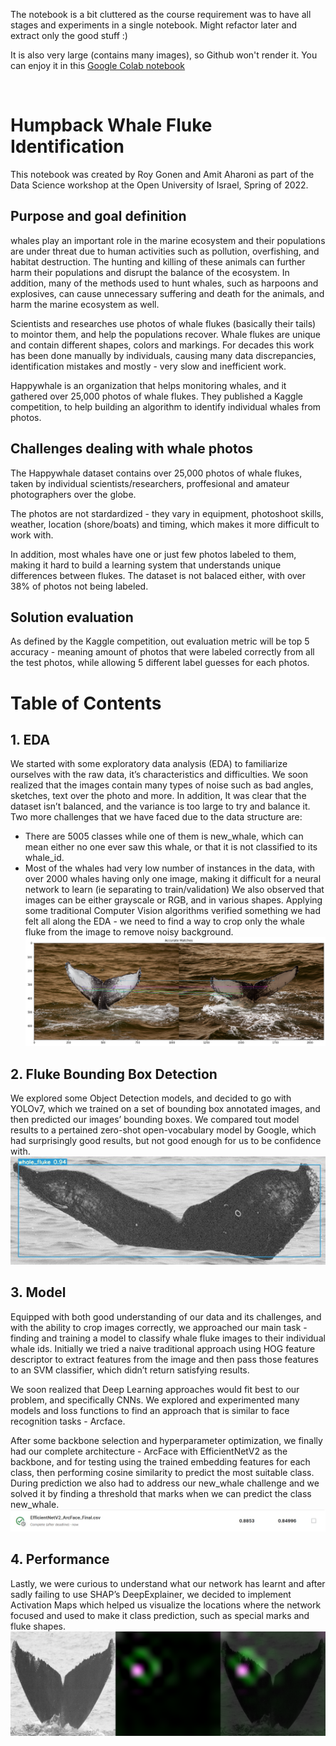 The notebook is a bit cluttered as the course requirement was to have all stages and experiments in a single notebook.
Might refactor later and extract only the good stuff :)

It is also very large (contains many images), so Github won't render it. You can enjoy it in this [Google Colab notebook](https://colab.research.google.com/drive/1MTfxjAlY-_lecIdz27QEQ1i3feMRGqrn?usp=sharing)

<br>

# Humpback Whale Fluke Identification

This notebook was created by Roy Gonen and Amit Aharoni as part of the Data Science workshop at the Open University of Israel, Spring of 2022.

## Purpose and goal definition

whales play an important role in the marine ecosystem and their populations are under threat due to human activities such as pollution, overfishing, and habitat destruction. The hunting and killing of these animals can further harm their populations and disrupt the balance of the ecosystem. In addition, many of the methods used to hunt whales, such as harpoons and explosives, can cause unnecessary suffering and death for the animals, and harm the marine ecosystem as well.

Scientists and researches use photos of whale flukes (basically their tails) to mointor them, and help the populations recover. Whale flukes are unique and contain different shapes, colors and markings. For decades this work has been done manually by individuals, causing many data discrepancies, identification mistakes and mostly - very slow and inefficient work.

Happywhale is an organization that helps monitoring whales, and it gathered over 25,000 photos of whale flukes.
They published a Kaggle competition, to help building an algorithm to identify individual whales from photos.

## Challenges dealing with whale photos

The Happywhale dataset contains over 25,000 photos of whale flukes, taken by individual scientists/researchers, proffesional and amateur photographers over the globe.

The photos are not stardardized - they vary in equipment, photoshoot skills, weather, location (shore/boats) and timing, which makes it more difficult to work with.

In addition, most whales have one or just few photos labeled to them, making it hard to build a learning system that understands unique differences between flukes. The dataset is not balaced either, with over 38% of photos not being labeled.

## Solution evaluation

As defined by the Kaggle competition, out evaluation metric will be top 5 accuracy - meaning amount of photos that were labeled correctly from all the test photos, while allowing 5 different label guesses for each photos.

# Table of Contents

## 1. EDA

We started with some exploratory data analysis (EDA) to familiarize ourselves with the raw data, it’s characteristics and difficulties.
We soon realized that the images contain many types of noise such as bad angles, sketches, text over the photo and more.
In addition, It was clear that the dataset isn’t balanced, and the variance is too large to try and balance it.
Two more challenges that we have faced due to the data structure are:

- There are 5005 classes while one of them is new_whale, which can mean either no one ever saw this whale, or that it is not classified to its whale_id.
- Most of the whales had very low number of instances in the data, with over 2000 whales having only one image, making it difficult for a neural network to learn (ie separating to train/validation)
  We also observed that images can be either grayscale or RGB, and in various shapes.
  Applying some traditional Computer Vision algorithms verified something we had felt all along the EDA - we need to find a way to crop only the whale fluke from the image to remove noisy background.
![image](https://github.com/roy-armis/Data-Science-Final-Project-20936/blob/main/assets/bfmatcher-accurate-matches%20example.png)


## 2. Fluke Bounding Box Detection

We explored some Object Detection models, and decided to go with YOLOv7, which we trained on a set of bounding box annotated images, and then predicted our images’ bounding boxes.
We compared tout model results to a pertained zero-shot open-vocabulary model by Google, which had surprisingly good results, but not good enough for us to be confidence with.
![image](https://github.com/roy-armis/Data-Science-Final-Project-20936/blob/main/assets/whale-fluke-detection-example.png)

## 3. Model

Equipped with both good understanding of our data and its challenges, and with the ability to crop images correctly, we approached our main task - finding and training a model to classify whale fluke images to their individual whale ids.
Initially we tried a naive traditional approach using HOG feature descriptor to extract features from the image and then pass those features to an SVM classifier, which didn’t return satisfying results.

We soon realized that Deep Learning approaches would fit best to our problem, and specifically CNNs.
We explored and experimented many models and loss functions to find an approach that is similar to face recognition tasks - Arcface. 

After some backbone selection and hyperparameter optimization, we finally had our complete architecture - ArcFace with EfficientNetV2 as the backbone, and for testing using the trained embedding features for each class, then performing cosine similarity to predict the most suitable class.
During prediction we also had to address our new_whale challenge and we solved it by finding a threshold that marks when we can predict the class new_whale.
![image](https://github.com/roy-armis/Data-Science-Final-Project-20936/blob/main/assets/final-kaggle-score.png)

## 4. Performance

Lastly, we were curious to understand what our network has learnt and after sadly failing to use SHAP’s DeepExplainer, we decided to implement Activation Maps which helped us visualize the locations where the network focused and used to make it class prediction, such as special marks and fluke shapes.
![image](https://github.com/roy-armis/Data-Science-Final-Project-20936/blob/main/assets/activation-map-example.png)
